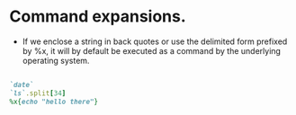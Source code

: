 # Command expansions.

* If we enclose a string in back quotes or use the delimited form prefixed by %x, it will by default be executed as a command by the underlying operating system.

```ruby

`date`
`ls`.split[34]
%x{echo "hello there"}

```
